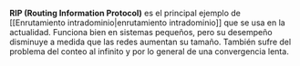 **RIP (Routing Information Protocol)** es el principal ejemplo de [[Enrutamiento intradominio|enrutamiento intradominio]] que se usa en la actualidad. Funciona bien en sistemas pequeños, pero su desempeño disminuye a medida que las redes aumentan su tamaño. También sufre del problema del conteo al infinito y por lo general de una convergencia lenta.